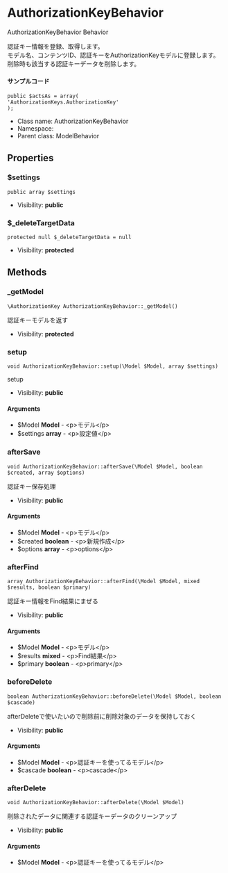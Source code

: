 AuthorizationKeyBehavior
===============

AuthorizationKeyBehavior Behavior

認証キー情報を登録、取得します。<br>
モデル名、コンテンツID、認証キーをAuthorizationKeyモデルに登録します。<br>
削除時も該当する認証キーデータを削除します。<br>

#### サンプルコード
```
public $actsAs = array(
'AuthorizationKeys.AuthorizationKey'
);
```


* Class name: AuthorizationKeyBehavior
* Namespace: 
* Parent class: ModelBehavior





Properties
----------


### $settings

    public array $settings





* Visibility: **public**


### $_deleteTargetData

    protected null $_deleteTargetData = null





* Visibility: **protected**


Methods
-------


### _getModel

    \AuthorizationKey AuthorizationKeyBehavior::_getModel()

認証キーモデルを返す



* Visibility: **protected**




### setup

    void AuthorizationKeyBehavior::setup(\Model $Model, array $settings)

setup



* Visibility: **public**


#### Arguments
* $Model **Model** - &lt;p&gt;モデル&lt;/p&gt;
* $settings **array** - &lt;p&gt;設定値&lt;/p&gt;



### afterSave

    void AuthorizationKeyBehavior::afterSave(\Model $Model, boolean $created, array $options)

認証キー保存処理



* Visibility: **public**


#### Arguments
* $Model **Model** - &lt;p&gt;モデル&lt;/p&gt;
* $created **boolean** - &lt;p&gt;新規作成&lt;/p&gt;
* $options **array** - &lt;p&gt;options&lt;/p&gt;



### afterFind

    array AuthorizationKeyBehavior::afterFind(\Model $Model, mixed $results, boolean $primary)

認証キー情報をFind結果にまぜる



* Visibility: **public**


#### Arguments
* $Model **Model** - &lt;p&gt;モデル&lt;/p&gt;
* $results **mixed** - &lt;p&gt;Find結果&lt;/p&gt;
* $primary **boolean** - &lt;p&gt;primary&lt;/p&gt;



### beforeDelete

    boolean AuthorizationKeyBehavior::beforeDelete(\Model $Model, boolean $cascade)

afterDeleteで使いたいので削除前に削除対象のデータを保持しておく



* Visibility: **public**


#### Arguments
* $Model **Model** - &lt;p&gt;認証キーを使ってるモデル&lt;/p&gt;
* $cascade **boolean** - &lt;p&gt;cascade&lt;/p&gt;



### afterDelete

    void AuthorizationKeyBehavior::afterDelete(\Model $Model)

削除されたデータに関連する認証キーデータのクリーンアップ



* Visibility: **public**


#### Arguments
* $Model **Model** - &lt;p&gt;認証キーを使ってるモデル&lt;/p&gt;


